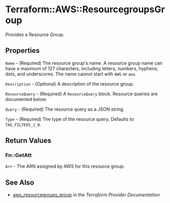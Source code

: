 # Terraform::AWS::ResourcegroupsGroup

Provides a Resource Group.

## Properties

`Name` - (Required) The resource group's name. A resource group name can have a maximum of 127 characters, including letters, numbers, hyphens, dots, and underscores. The name cannot start with `AWS` or `aws`.

`Description` - (Optional) A description of the resource group.

`ResourceQuery` - (Required) A `ResourceQuery` block. Resource queries are documented below.

`Query` - (Required) The resource query as a JSON string.

`Type` - (Required) The type of the resource query. Defaults to `TAG_FILTERS_1_0`.


## Return Values

### Fn::GetAtt

`Arn` - The ARN assigned by AWS for this resource group.

## See Also

* [aws_resourcegroups_group](https://www.terraform.io/docs/providers/aws/r/resourcegroups_group.html) in the _Terraform Provider Documentation_